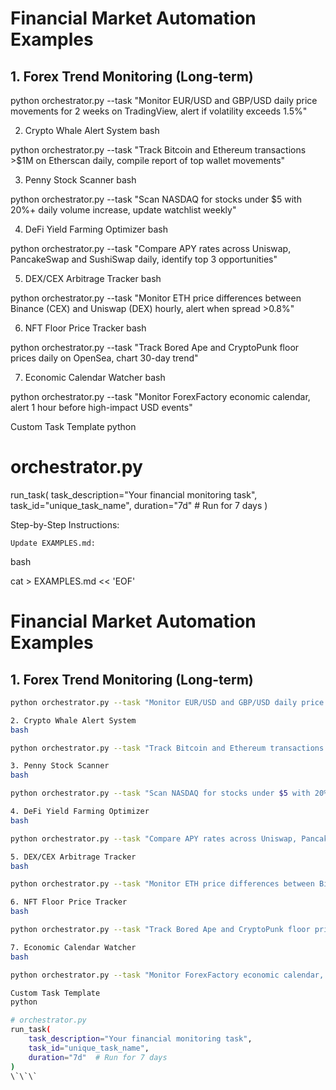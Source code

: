 # Financial Market Automation Examples

## 1. Forex Trend Monitoring (Long-term)
python orchestrator.py --task "Monitor EUR/USD and GBP/USD daily price movements for 2 weeks on TradingView, alert if volatility exceeds 1.5%"

2. Crypto Whale Alert System
bash

python orchestrator.py --task "Track Bitcoin and Ethereum transactions >$1M on Etherscan daily, compile report of top wallet movements"

3. Penny Stock Scanner
bash

python orchestrator.py --task "Scan NASDAQ for stocks under $5 with 20%+ daily volume increase, update watchlist weekly"

4. DeFi Yield Farming Optimizer
bash

python orchestrator.py --task "Compare APY rates across Uniswap, PancakeSwap and SushiSwap daily, identify top 3 opportunities"

5. DEX/CEX Arbitrage Tracker
bash

python orchestrator.py --task "Monitor ETH price differences between Binance (CEX) and Uniswap (DEX) hourly, alert when spread >0.8%"

6. NFT Floor Price Tracker
bash

python orchestrator.py --task "Track Bored Ape and CryptoPunk floor prices daily on OpenSea, chart 30-day trend"

7. Economic Calendar Watcher
bash

python orchestrator.py --task "Monitor ForexFactory economic calendar, alert 1 hour before high-impact USD events"

Custom Task Template
python

# orchestrator.py
run_task(
    task_description="Your financial monitoring task",
    task_id="unique_task_name",
    duration="7d"  # Run for 7 days
)

Step-by-Step Instructions:

    Update EXAMPLES.md:

bash

cat > EXAMPLES.md << 'EOF'
# Financial Market Automation Examples

## 1. Forex Trend Monitoring (Long-term)
```bash
python orchestrator.py --task "Monitor EUR/USD and GBP/USD daily price movements for 2 weeks on TradingView, alert if volatility exceeds 1.5%"

2. Crypto Whale Alert System
bash

python orchestrator.py --task "Track Bitcoin and Ethereum transactions >$1M on Etherscan daily, compile report of top wallet movements"

3. Penny Stock Scanner
bash

python orchestrator.py --task "Scan NASDAQ for stocks under $5 with 20%+ daily volume increase, update watchlist weekly"

4. DeFi Yield Farming Optimizer
bash

python orchestrator.py --task "Compare APY rates across Uniswap, PancakeSwap and SushiSwap daily, identify top 3 opportunities"

5. DEX/CEX Arbitrage Tracker
bash

python orchestrator.py --task "Monitor ETH price differences between Binance (CEX) and Uniswap (DEX) hourly, alert when spread >0.8%"

6. NFT Floor Price Tracker
bash

python orchestrator.py --task "Track Bored Ape and CryptoPunk floor prices daily on OpenSea, chart 30-day trend"

7. Economic Calendar Watcher
bash

python orchestrator.py --task "Monitor ForexFactory economic calendar, alert 1 hour before high-impact USD events"

Custom Task Template
python

# orchestrator.py
run_task(
    task_description="Your financial monitoring task",
    task_id="unique_task_name",
    duration="7d"  # Run for 7 days
)
\`\`\`
